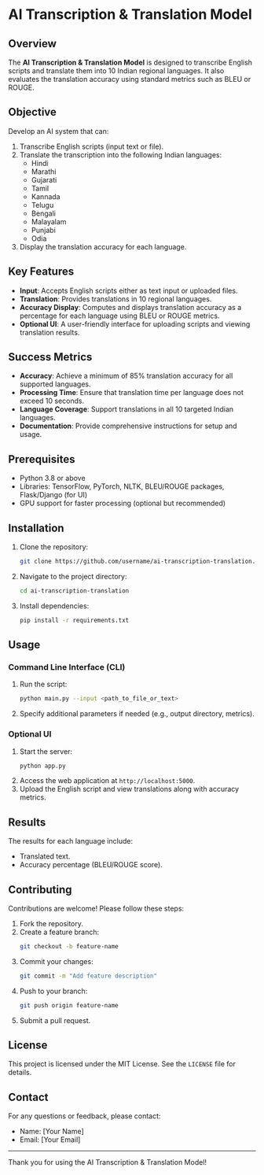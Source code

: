 # AI Transcription & Translation Model

## Overview
The **AI Transcription & Translation Model** is designed to transcribe English scripts and translate them into 10 Indian regional languages. It also evaluates the translation accuracy using standard metrics such as BLEU or ROUGE.

## Objective
Develop an AI system that can:
1. Transcribe English scripts (input text or file).
2. Translate the transcription into the following Indian languages:
   - Hindi
   - Marathi
   - Gujarati
   - Tamil
   - Kannada
   - Telugu
   - Bengali
   - Malayalam
   - Punjabi
   - Odia
3. Display the translation accuracy for each language.

## Key Features
- **Input**: Accepts English scripts either as text input or uploaded files.
- **Translation**: Provides translations in 10 regional languages.
- **Accuracy Display**: Computes and displays translation accuracy as a percentage for each language using BLEU or ROUGE metrics.
- **Optional UI**: A user-friendly interface for uploading scripts and viewing translation results.

## Success Metrics
- **Accuracy**: Achieve a minimum of 85% translation accuracy for all supported languages.
- **Processing Time**: Ensure that translation time per language does not exceed 10 seconds.
- **Language Coverage**: Support translations in all 10 targeted Indian languages.
- **Documentation**: Provide comprehensive instructions for setup and usage.

## Prerequisites
- Python 3.8 or above
- Libraries: TensorFlow, PyTorch, NLTK, BLEU/ROUGE packages, Flask/Django (for UI)
- GPU support for faster processing (optional but recommended)

## Installation
1. Clone the repository:
   ```bash
   git clone https://github.com/username/ai-transcription-translation.git
   ```
2. Navigate to the project directory:
   ```bash
   cd ai-transcription-translation
   ```
3. Install dependencies:
   ```bash
   pip install -r requirements.txt
   ```

## Usage
### Command Line Interface (CLI)
1. Run the script:
   ```bash
   python main.py --input <path_to_file_or_text>
   ```
2. Specify additional parameters if needed (e.g., output directory, metrics).

### Optional UI
1. Start the server:
   ```bash
   python app.py
   ```
2. Access the web application at `http://localhost:5000`.
3. Upload the English script and view translations along with accuracy metrics.

## Results
The results for each language include:
- Translated text.
- Accuracy percentage (BLEU/ROUGE score).

## Contributing
Contributions are welcome! Please follow these steps:
1. Fork the repository.
2. Create a feature branch:
   ```bash
   git checkout -b feature-name
   ```
3. Commit your changes:
   ```bash
   git commit -m "Add feature description"
   ```
4. Push to your branch:
   ```bash
   git push origin feature-name
   ```
5. Submit a pull request.

## License
This project is licensed under the MIT License. See the `LICENSE` file for details.

## Contact
For any questions or feedback, please contact:
- Name: [Your Name]
- Email: [Your Email]

---

Thank you for using the AI Transcription & Translation Model!

